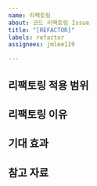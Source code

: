 ```yaml
---
name: 리팩토링
about: 코드 리팩토링 Issue
title: "[REFACTOR]"
labels: refactor
assignees: jmlee119

---
```


<!--간단한 주석 수정 부터 로직 리팩토링까지 모두 사용합니다 -->
<!--단, 기능 개발 중, 리팩토링이 되는 경우, 상황에 맞게 Issue 등록 or 기능 개발 Issue 내 처리 진행 합니다-->
<!-- Assigness는 본인을 추가 합니다-->

## 리팩토링 적용 범위
<!--ex) Member Service에 Mapper 기능 도입-->

## 리팩토링 이유

## 기대 효과

## 참고 자료
<!-- 리팩토링을 하게된 참고 문서나 자료가 있으면 링크/사진첨부 합니다.-->
